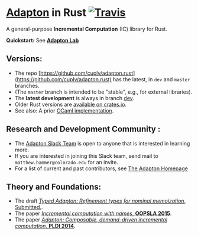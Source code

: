 [Adapton](http://adapton.org) in Rust  [![Travis](https://api.travis-ci.org/cuplv/adapton.rust.svg?branch=master)](https://travis-ci.org/cuplv/adapton.rust)
====================================================================================

A general-purpose **Incremental Computation** (IC) library for Rust.  

**Quickstart:** See **[Adapton Lab](https://github.com/cuplv/adapton-lab.rust)**

Versions:
---------

- The repo [https://github.com/cuplv/adapton.rust](https://github.com/cuplv/adapton.rust) has the latest, in `dev` and `master` branches.
- (The `master` branch is intended to be "stable", e.g., for external libraries).  
- The **latest development** is always in branch [dev](https://github.com/cuplv/adapton.rust/tree/dev).  
- Older Rust versions are [available on crates.io](https://crates.io/crates/adapton).  
- See also: A prior [OCaml implementation](https://github.com/plum-umd/adapton.ocaml).  

Research and Development Community :
--------------------------------------

 - The [Adapton Slack Team](http://adapton-public.slack.com) is open to anyone that is interested in learning more.
 - If you are interested in joining this Slack team, send mail to `matthew.hammer@colorado.edu` for an invite.
 - For a list of current and past contributors, see [The Adapton Homepage](http://adapton.org)

Theory and Foundations:
-----------------------

- The draft [_Typed Adapton: Refinement types for nominal memoization_, Submitted.](https://arxiv.org/abs/1610.00097).  
- The paper [_Incremental computation with names_, **OOPSLA 2015**](http://arxiv.org/abs/1503.07792).  
- The paper [_Adapton: Composable, demand-driven incremental computation_, **PLDI 2014**](http://www.cs.umd.edu/~hammer/adapton/).  
